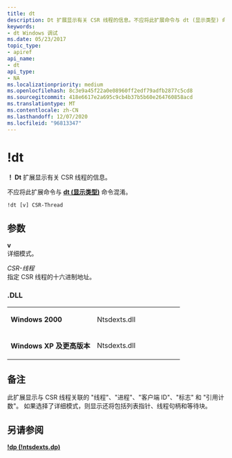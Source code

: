 ```yaml
---
title: dt
description: Dt 扩展显示有关 CSR 线程的信息。不应将此扩展命令与 dt (显示类型) 命令混淆。
keywords:
- dt Windows 调试
ms.date: 05/23/2017
topic_type:
- apiref
api_name:
- dt
api_type:
- NA
ms.localizationpriority: medium
ms.openlocfilehash: 8c3e9a45f22a0e08960ff2edf79adfb2877c5cd8
ms.sourcegitcommit: 418e6617e2a695c9cb4b37b5b60e264760858acd
ms.translationtype: MT
ms.contentlocale: zh-CN
ms.lasthandoff: 12/07/2020
ms.locfileid: "96813347"
---
```

# <a name="dt"></a>!dt


**！ Dt** 扩展显示有关 CSR 线程的信息。

不应将此扩展命令与 [**dt (显示类型)**](dt--display-type-.md) 命令混淆。

```dbgcmd
!dt [v] CSR-Thread 
```

## <a name="span-idddk__dt_dbgspanspan-idddk__dt_dbgspanparameters"></a><span id="ddk__dt_dbg"></span><span id="DDK__DT_DBG"></span>参数


<span id="_______v______"></span><span id="_______V______"></span>**v**   
详细模式。

<span id="_______CSR-Thread______"></span><span id="_______csr-thread______"></span><span id="_______CSR-THREAD______"></span>*CSR-线程*   
指定 CSR 线程的十六进制地址。

### <a name="span-iddllspanspan-iddllspandll"></a><span id="DLL"></span><span id="dll"></span>.DLL

<table>
<colgroup>
<col width="50%" />
<col width="50%" />
</colgroup>
<tbody>
<tr class="odd">
<td align="left"><p><strong>Windows 2000</strong></p></td>
<td align="left"><p>Ntsdexts.dll</p></td>
</tr>
<tr class="even">
<td align="left"><p><strong>Windows XP 及更高版本</strong></p></td>
<td align="left"><p>Ntsdexts.dll</p></td>
</tr>
</tbody>
</table>

 

<a name="remarks"></a>备注
-------

此扩展显示与 CSR 线程关联的 "线程"、"进程"、"客户端 ID"、"标志" 和 "引用计数"。 如果选择了详细模式，则显示还将包括列表指针、线程句柄和等待块。

## <a name="span-idsee_alsospansee-also"></a><span id="see_also"></span>另请参阅


[**!dp (!ntsdexts.dp)**](-dp---ntsdexts-dp-.md)

 

 






